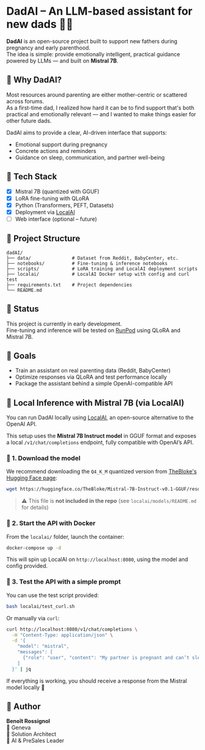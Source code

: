 # DadAI – An LLM-based assistant for new dads 🤖👶

**DadAI** is an open-source project built to support new fathers during pregnancy and early parenthood.  
The idea is simple: provide emotionally intelligent, practical guidance powered by LLMs — and built on **Mistral 7B**.

## 🚀 Why DadAI?

Most resources around parenting are either mother-centric or scattered across forums.  
As a first-time dad, I realized how hard it can be to find support that's both practical and emotionally relevant — and I wanted to make things easier for other future dads.  

DadAI aims to provide a clear, AI-driven interface that supports:
- Emotional support during pregnancy
- Concrete actions and reminders
- Guidance on sleep, communication, and partner well-being

## 🧠 Tech Stack

- [x] Mistral 7B (quantized with GGUF)
- [x] LoRA fine-tuning with QLoRA
- [x] Python (Transformers, PEFT, Datasets)
- [x] Deployment via [LocalAI](https://github.com/go-skynet/LocalAI)
- [ ] Web interface (optional – future)

## 📂 Project Structure

```
dadAI/
├── data/               # Dataset from Reddit, BabyCenter, etc.
├── notebooks/          # Fine-tuning & inference notebooks
├── scripts/            # LoRA training and LocalAI deployment scripts
├── localai/            # LocalAI Docker setup with config and curl test
├── requirements.txt    # Project dependencies
└── README.md
```

## 💬 Status

This project is currently in early development.  
Fine-tuning and inference will be tested on [RunPod](https://www.runpod.io/) using QLoRA and Mistral 7B.

## 📌 Goals

- Train an assistant on real parenting data (Reddit, BabyCenter)
- Optimize responses via QLoRA and test performance locally
- Package the assistant behind a simple OpenAI-compatible API

## 🧪 Local Inference with Mistral 7B (via LocalAI)

You can run DadAI locally using [LocalAI](https://github.com/go-skynet/LocalAI), an open-source alternative to the OpenAI API.

This setup uses the **Mistral 7B Instruct model** in GGUF format and exposes a local `/v1/chat/completions` endpoint, fully compatible with OpenAI’s API.

### 🧠 1. Download the model

We recommend downloading the `Q4_K_M` quantized version from [TheBloke's Hugging Face page](https://huggingface.co/TheBloke/Mistral-7B-Instruct-v0.1-GGUF):

```bash
wget https://huggingface.co/TheBloke/Mistral-7B-Instruct-v0.1-GGUF/resolve/main/mistral-7b-instruct-v0.1.Q4_K_M.gguf -P localai/models/
```

> ⚠️ This file is **not included in the repo** (see `localai/models/README.md` for details)

### 🐳 2. Start the API with Docker

From the `localai/` folder, launch the container:

```bash
docker-compose up -d
```

This will spin up LocalAI on `http://localhost:8080`, using the model and config provided.

### 💬 3. Test the API with a simple prompt

You can use the test script provided:

```bash
bash localai/test_curl.sh
```

Or manually via `curl`:

```bash
curl http://localhost:8080/v1/chat/completions \
  -H "Content-Type: application/json" \
  -d '{
    "model": "mistral",
    "messages": [
      {"role": "user", "content": "My partner is pregnant and can’t sleep well. How can I support her?"}
    ]
  }' | jq
```

If everything is working, you should receive a response from the Mistral model locally 🎉

## 👤 Author

**Benoît Rossignol**  
📍 Geneva  
💼 Solution Architect  
🧠 AI & PreSales Leader
